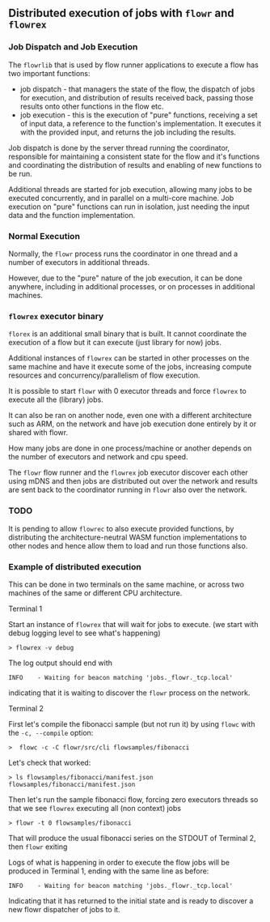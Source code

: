 ## Distributed execution of jobs with `flowr` and `flowrex`

### Job Dispatch and Job Execution
The `flowrlib` that is used by flow runner applications to execute a flow has two important functions:
- job dispatch - that managers the state of the flow, the dispatch of jobs for execution, and distribution
of results received back, passing those results onto other functions in the flow etc.
- job execution - this is the execution of "pure" functions, receiving a set of input data, a reference
to the function's implementation. It executes it with the provided input, and returns the job including
the results.

Job dispatch is done by the server thread running the coordinator, responsible for maintaining a consistent 
state for the flow and it's functions and coordinating the distribution of results and enabling of
new functions to be run.

Additional threads are started for job execution, allowing many jobs to be executed concurrently, and
in parallel on a multi-core machine. Job execution on "pure" functions can run in isolation, just needing
the input data and the function implementation.

### Normal Execution
Normally, the `flowr` process runs the coordinator in one thread and a number of executors in additional
threads.

However, due to the "pure" nature of the job execution, it can be done anywhere, including in additional 
processes, or on processes in additional machines.

### `flowrex` executor binary
`florex` is an additional small binary that is built. 
It cannot coordinate the execution of a flow but it can execute (just library for now) jobs.

Additional instances of `flowrex` can be started in other processes on the same machine and have it 
execute some of the jobs, increasing compute resources and concurrency/parallelism of flow execution.

It is possible to start `flowr` with 0 executor threads and force `flowrex` to execute all the 
(library) jobs.

It can also be ran on another node, even one with a different architecture such as ARM, on the network and have job 
execution done entirely by it or shared with flowr.

How many jobs are done in one process/machine or another depends on the number of executors and network and cpu speed.

The `flowr` flow runner and the `flowrex` job executor discover each other using mDNS
and then jobs are distributed out over the network and results are sent back
to the coordinator running in `flowr` also over the network.

### TODO
It is pending to allow `flowrec` to also execute provided functions, by distributing the architecture-neutral WASM 
function implementations to other nodes and hence allow them to load and run those functions also.

### Example of distributed execution
This can be done in two terminals on the same machine, or across two machines of the same or different CPU architecture.

Terminal 1

Start an instance of `flowrex` that will wait for jobs to execute.
(we start with debug logging level to see what's happening)

`> flowrex -v debug`

The log output should end with

`INFO    - Waiting for beacon matching 'jobs._flowr._tcp.local'`

indicating that it is waiting to discover the `flowr` process on the network.

Terminal 2

First let's compile the fibonacci sample (but not run it) by using `flowc` with the `-c, --compile` option:

`>  flowc -c -C flowr/src/cli flowsamples/fibonacci`

Let's check that worked:

```
> ls flowsamples/fibonacci/manifest.json
flowsamples/fibonacci/manifest.json
```

Then let's run the sample fibonacci flow, forcing zero executors threads so that we 
see `flowrex` executing all (non context) jobs

`> flowr -t 0 flowsamples/fibonacci`

That will produce the usual fibonacci series on the STDOUT of Terminal 2, then `flowr` exiting

Logs of what is happening in order to execute the flow jobs will be produced in Terminal 1, ending with the same line
as before:

`INFO    - Waiting for beacon matching 'jobs._flowr._tcp.local'`

Indicating that it has returned to the initial state and is ready to discover a new flowr dispatcher of jobs to it.


